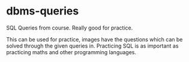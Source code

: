 # dbms-queries
SQL Queries from course. Really good for practice.

This can be used for practice, images have the questions which can be solved through the given queries in.
Practicing SQL is as important as practicing maths and other programming languages.
